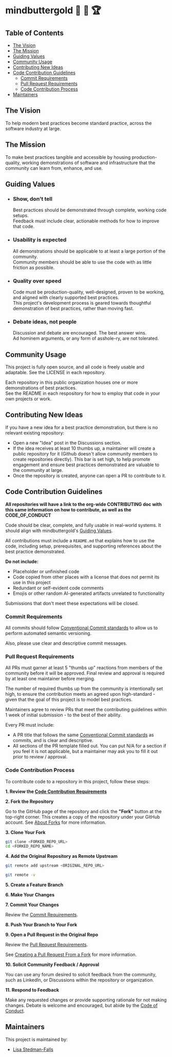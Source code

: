 <!-- omit from toc -->
# mindbuttergold 🧠 🧈 🏆

<!-- omit from toc -->
## Table of Contents

- [The Vision](#the-vision)
- [The Mission](#the-mission)
- [Guiding Values](#guiding-values)
- [Community Usage](#community-usage)
- [Contributing New Ideas](#contributing-new-ideas)
- [Code Contribution Guidelines](#code-contribution-guidelines)
  - [Commit Requirements](#commit-requirements)
  - [Pull Request Requirements](#pull-request-requirements)
  - [Code Contribution Process](#code-contribution-process)
- [Maintainers](#maintainers)

## The Vision

To help modern best practices become standard practice, across the software industry at large.

## The Mission

To make best practices tangible and accessible by housing production-quality, working demonstrations of software and infrastructure that the community can learn from, enhance, and use.

## Guiding Values

- ### Show, don't tell
  Best practices should be demonstrated through complete, working code setups.  
  Feedback must include clear, actionable methods for how to improve that code.

- ### Usability is expected
  All demonstrations should be applicable to at least a large portion of the community.  
  Community members should be able to use the code with as little friction as possible.

- ### Quality over speed
  Code must be production-quality, well-designed, proven to be working, and aligned with clearly supported best practices.  
  This project's development process is geared towards thoughtful demonstration of best practices, rather than moving fast. 

- ### Debate ideas, not people
  Discussion and debate are encouraged. The best answer wins.  
  Ad hominem arguments, or any form of asshole-ry, are not tolerated.

## Community Usage

This project is fully open source, and all code is freely usable and adaptable. See the LICENSE in each repository.

Each repository in this public organization houses one or more demonstrations of best practices.  
See the README in each respository for how to employ that code in your own projects or work.

## Contributing New Ideas

If you have a new idea for a best practice demonstration, but there is no relevant existing repository:

- Open a new "Idea" post in the Discussions section.
- If the idea receives at least 10 thumbs up, a maintainer will create a public repository for it (Github doesn't allow community members to create repositories directly). This bar is set high, to help promote engagement and ensure best practices demonstrated are valuable to the community at large.
- Once the repository is created, anyone can open a PR to contribute to it.

## Code Contribution Guidelines

**All repositories will have a link to the org-wide CONTRIBUTING doc with this same information on how to contribute, as well as the CODE_OF_CONDUCT**

Code should be clear, complete, and fully usable in real-world systems. It should align with mindbuttergold's [Guiding Values](https://github.com/mindbuttergold#guiding-values).

All contributions must include a `README.md` that explains how to use the code, including setup, prerequisites, and supporting references about the best practice demonstrated.

**Do not include:**

- Placeholder or unfinished code
- Code copied from other places with a license that does not permit its use in this project
- Redundant or self-evident code comments
- Emojis or other random AI-generated artifacts unrelated to functionality

Submissions that don't meet these expectations will be closed.

### Commit Requirements

All commits should follow [Conventional Commit standards](https://www.conventionalcommits.org/en/v1.0.0/) to allow us to perform automated semantic versioning. 

Also, please use clear and descriptive commit messages.

### Pull Request Requirements

All PRs must garner at least 5 "thumbs up" reactions from members of the community before it will be approved. Final review and approval is required by at least one maintainer before merging.

The number of required thumbs up from the community is intentionally set high, to ensure the contribution meets an agreed upon high-standard - given that the goal of this project is to model best practices.

Maintainers agree to review PRs that meet the contributing guidelines within 1 week of initial submission - to the best of their ability.

Every PR must include:
- A PR title that follows the same [Conventional Commit standards](https://www.conventionalcommits.org/en/v1.0.0/) as commits, and is clear and descriptive. 
- All sections of the PR template filled out. You can put N/A for a section if you feel it is not applicable, but a maintainer may ask you to fill it out prior to review / approval.

### Code Contribution Process

To contribute code to a repository in this project, follow these steps:

**1. Review the [Code Contribution Requirements](#code-contribution-requirements)**

**2. Fork the Repository** 

Go to the GitHub page of the repository and click the **"Fork"** button at the top-right corner. This creates a copy of the repository under your GitHub account. See [About Forks](https://docs.github.com/en/pull-requests/collaborating-with-pull-requests/working-with-forks/about-forks) for more information.

**3. Clone Your Fork** 
  ```bash
  git clone <FORKED_REPO_URL>
  cd <FORKED_REPO_NAME>
  ```

**4. Add the Original Repository as Remote Upstream**

  ```bash
  git remote add upstream <ORIGINAL_REPO_URL>
  
  git remote -v
  ```

**5. Create a Feature Branch**

**6. Make Your Changes**

**7. Commit Your Changes**

Review the [Commit Requirements](#commit-requirements).

**8. Push Your Branch to Your Fork**

**9. Open a Pull Request in the Original Repo** 

Review the [Pull Request Requirements](#pull-request-requirements).

See [Creating a Pull Request From a Fork](https://docs.github.com/en/pull-requests/collaborating-with-pull-requests/proposing-changes-to-your-work-with-pull-requests/creating-a-pull-request-from-a-fork) for more information.

**10. Solicit Community Feedback / Approval**

You can use any forum desired to solicit feedback from the community, such as LinkedIn, or Discussions within the repository or organization.

**11. Respond to Feedback**

Make any requested changes or provide supporting rationale for not making changes. Debate is welcome and encouraged, but abide by the [Code of Conduct](./CODE_OF_CONDUCT.md).

## Maintainers

This project is maintained by:
- [Lisa Stedman-Falls](https://github.com/Lstedmanfalls)
